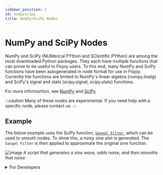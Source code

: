 ```yaml
---
sidebar_position: 1
id: numpyscipy
title: NumPy+SciPy Nodes
---
```


# NumPy and SciPy Nodes

NumPy and SciPy (NUMerical PYthon and SCIentific PYthon) are among the most downloaded Python packages. They each have multiple functions that can prove to be useful to Flojoy users. To this end, many NumPy and SciPy functions have been autogenerated in node format for use in Flojoy. Currently the functions are limited to NumPy's linear algebra (numpy.linalg) and SciPy's signal and stats (scipy.signal, scipy.stats) functions.

For more informortion, see [NumPy](https://numpy.org/) and [SciPy](https://scipy.org/).

:::caution
Many of these nodes are experimental. If you need help with a specific node, please contact us. 
:::

## Example

The below example uses the SciPy function, [`Savgol Filter`](https://docs.scipy.org/doc/scipy/reference/generated/scipy.signal.savgol_filter.html), which can be used to smooth nodes. To show this, a noisy sine plot is generated. The `Savgol Filter` is then applied to approximate the original sine function.

![image](/img/numpy/savgol.png)
*A script that generates a sine wave, adds noise, and then smooths that noise.*

<details><summary>For Developers</summary>
<p>

These nodes are autogenerated using [module_scraper.py](https://github.com/flojoy-io/python/blob/main/flojoy/module_scraper.py) in the Flojoy Python library. The script should be ran directly in the nodes directory. 

Functions can have various issues that prevent it from being autogenerated. For example, some parameter/argument types can not be valid in Flojoy:

```
FORBIDDEN_TYPES = [
"tuple",
"array-like",
"array_like",
"function",
"callable",
"sequence",
"... array_like",
"number or ndarray or sequence",
"complex"
]
```

Numpy arguements can also be specified in non-standard ways, such as ```non-zero int``` (or when multiple types are specified as above), which Flojoy cannot currently handle. It may be possible to include these functions automatically or with slight manual changes to the autogenerated script.

Currently these nodes only handle OrderedPair data. However, it is likely that some nodes may require Matrix data types.

</p>
</details> 
